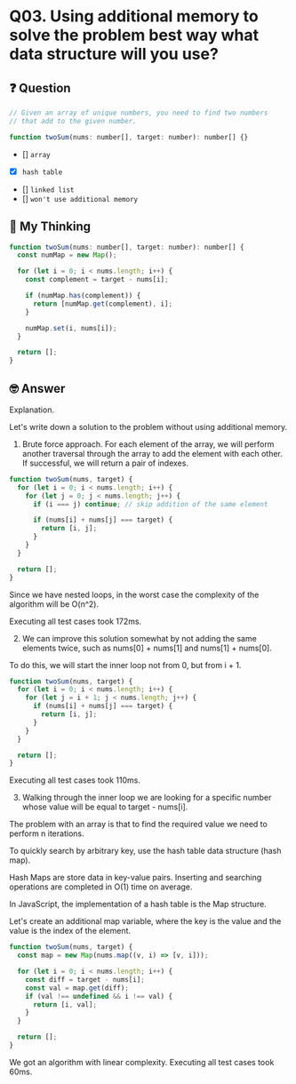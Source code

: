 # Q03. Using additional memory to solve the problem best way what data structure will you use?

## ❓ Question

```js
// Given an array of unique numbers, you need to find two numbers
// that add to the given number.

function twoSum(nums: number[], target: number): number[] {}
```

- [] `array`
- [x] `hash table`
- [] `linked list`
- [] `won't use additional memory`

## 🤔 My Thinking

```js
function twoSum(nums: number[], target: number): number[] {
  const numMap = new Map();

  for (let i = 0; i < nums.length; i++) {
    const complement = target - nums[i];

    if (numMap.has(complement)) {
      return [numMap.get(complement), i];
    }

    numMap.set(i, nums[i]);
  }

  return [];
}
```

## 🤓 Answer

Explanation.

Let's write down a solution to the problem without using additional memory.

1. Brute force approach. For each element of the array, we will perform another traversal through the array to add the element with each other. If successful, we will return a pair of indexes.

```js
function twoSum(nums, target) {
  for (let i = 0; i < nums.length; i++) {
    for (let j = 0; j < nums.length; j++) {
      if (i === j) continue; // skip addition of the same element

      if (nums[i] + nums[j] === target) {
        return [i, j];
      }
    }
  }

  return [];
}
```

Since we have nested loops, in the worst case the complexity of the algorithm will be O(n^2).

Executing all test cases took 172ms.

2. We can improve this solution somewhat by not adding the same elements twice, such as nums[0] + nums[1] and nums[1] + nums[0].

To do this, we will start the inner loop not from 0, but from i + 1.

```js
function twoSum(nums, target) {
  for (let i = 0; i < nums.length; i++) {
    for (let j = i + 1; j < nums.length; j++) {
      if (nums[i] + nums[j] === target) {
        return [i, j];
      }
    }
  }

  return [];
}
```

Executing all test cases took 110ms.

3. Walking through the inner loop we are looking for a specific number whose value will be equal to target - nums[i].

The problem with an array is that to find the required value we need to perform n iterations.

To quickly search by arbitrary key, use the hash table data structure (hash map).

Hash Maps are store data in key-value pairs. Inserting and searching operations are completed in O(1) time on average.

In JavaScript, the implementation of a hash table is the Map structure.

Let's create an additional map variable, where the key is the value and the value is the index of the element.

```js
function twoSum(nums, target) {
  const map = new Map(nums.map((v, i) => [v, i]));

  for (let i = 0; i < nums.length; i++) {
    const diff = target - nums[i];
    const val = map.get(diff);
    if (val !== undefined && i !== val) {
      return [i, val];
    }
  }

  return [];
}
```

We got an algorithm with linear complexity. Executing all test cases took 60ms.
